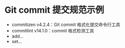 # Git commit 提交规范示例

- commitizen v4.2.4：Git commit 格式化提交命令行工具
- commitlint v14.1.0：commit 格式检测工具
- add...
- set...